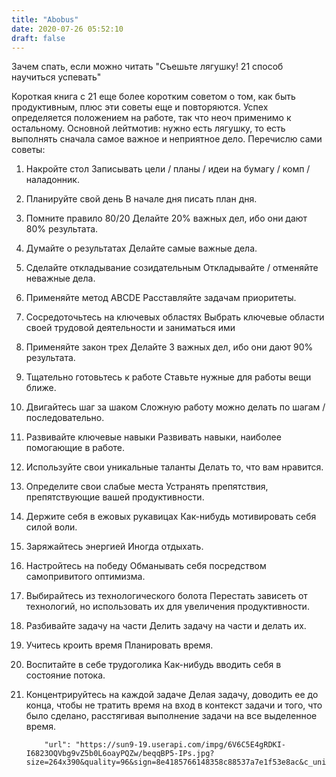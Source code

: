 ```yaml
---
title: "Abobus"
date: 2020-07-26 05:52:10
draft: false
---
```


Зачем спать, если можно читать "Съешьте лягушку! 21 способ научиться успевать"

Короткая книга с 21 еще более коротким советом о том, как быть продуктивным, плюс эти советы еще и повторяются. Успех определяется положением на работе, так что неоч применимо к остальному. Основной лейтмотив: нужно есть лягушку, то есть выполнять сначала самое важное и неприятное дело. Перечислю сами советы:
1. Накройте стол
Записывать цели / планы / идеи на бумагу / комп / наладонник.
2. Планируйте свой день
В начале дня писать план дня.
3. Помните правило 80/20
Делайте 20% важных дел, ибо они дают 80% результата.
4. Думайте о результатах
Делайте самые важные дела.
5. Сделайте откладывание созидательным
Откладывайте / отменяйте неважные дела.
6. Применяйте метод ABCDE
Расставляйте задачам приоритеты.
7. Сосредоточьтесь на ключевых областях
Выбрать ключевые области своей трудовой деятельности и заниматься ими
8. Применяйте закон трех
Делайте 3 важных дел, ибо они дают 90% результата.
9. Тщательно готовьтесь к работе
Ставьте нужные для работы вещи ближе.
10. Двигайтесь шаг за шаком
Сложную работу можно делать по шагам / последовательно.
11. Развивайте ключевые навыки
Развивать навыки, наиболее помогающие в работе.
12. Используйте свои уникальные таланты
Делать то, что вам нравится.
13. Определите свои слабые места
Устранять препятствия, препятствующие вашей продуктивности.
14. Держите себя в ежовых рукавицах
Как-нибудь мотивировать себя силой воли.
15. Заряжайтесь энергией
Иногда отдыхать.
16. Настройтесь на победу
Обманывать себя посредством самопривитого оптимизма.
17. Выбирайтесь из технологического болота
Перестать зависеть от технологий, но использовать их для увеличения продуктивности.
18. Разбивайте задачу на части
Делить задачу на части и делать их.
19. Учитесь кроить время
Планировать время.
20. Воспитайте в себе трудоголика
Как-нибудь вводить себя в состояние потока.
21. Концентрируйтесь на каждой задаче
Делая задачу, доводить ее до конца, чтобы не тратить время на вход в контекст задачи и того, что было сделано, расстягивая выполнение задачи на все выделенное время.

            "url": "https://sun9-19.userapi.com/impg/6V6C5E4gRDKI-I6823OQVbg9vZ5b0L6oayPQZw/beqqBP5-IPs.jpg?size=264x390&quality=96&sign=8e4185766148358c88537a7e1f53e8ac&c_uniq_tag=hjPjxvgDRxk28ILk3384T1tk1UC3WhXK7OLJLT_k40g&type=album",
